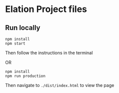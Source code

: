 # Elation Project files

## Run locally

```
npm install
npm start
```
Then follow the instructions in the terminal

OR

```
npm install
npm run production
```
Then navigate to `./dist/index.html` to view the page